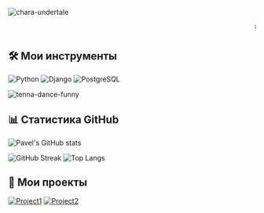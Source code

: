 ![chara-undertale](https://github.com/user-attachments/assets/50201e16-55d1-40b3-a5f0-13618c2af244)

<marquee behavior="scroll" direction="left">💻 Python, Django, Веб-разработка и Автоматизация процессов!</marquee>

## 🛠 Мои инструменты
![Python](https://img.shields.io/badge/Python-3776AB?style=for-the-badge&logo=python&logoColor=white)
![Django](https://img.shields.io/badge/Django-092E20?style=for-the-badge&logo=django&logoColor=white)
![PostgreSQL](https://img.shields.io/badge/PostgreSQL-316192?style=for-the-badge&logo=postgresql&logoColor=white)


![tenna-dance-funny](https://github.com/user-attachments/assets/46b8854e-e8fa-488a-bfbf-0062666a591e)


## 📊 Статистика GitHub
![Pavel's GitHub stats](https://github-readme-stats.vercel.app/api?username=YourUsername&show_icons=true&theme=radical&count_private=true&hide=prs&title_color=ff69b4&icon_color=00ffff&text_color=ffffff&bg_color=0d1117)

![GitHub Streak](https://github-readme-streak-stats.herokuapp.com/?user=YourUsername&theme=radical)
![Top Langs](https://github-readme-stats.vercel.app/api/top-langs/?username=YourUsername&layout=compact&theme=radical)

## 📁 Мои проекты
[![Project1](https://github-readme-stats.vercel.app/api/pin/?username=YourUsername&repo=Project1&theme=radical)](https://github.com/YourUsername/Project1)
[![Project2](https://github-readme-stats.vercel.app/api/pin/?username=YourUsername&repo=Project2&theme=radical)](https://github.com/YourUsername/Project2)

